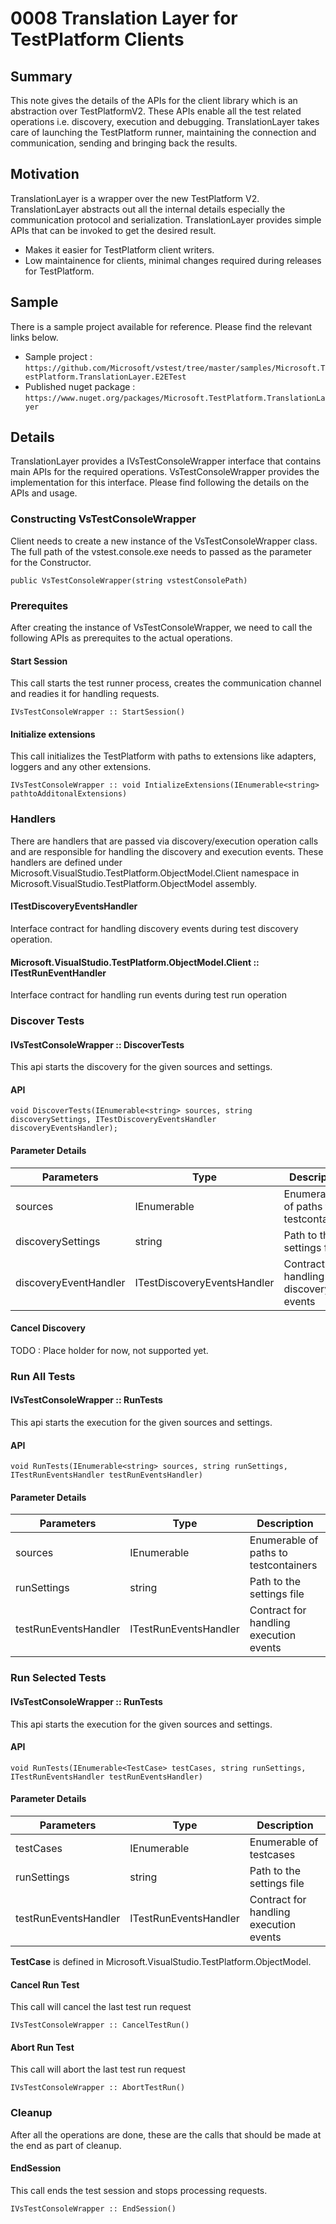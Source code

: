 # 0008 Translation Layer for TestPlatform Clients

## Summary
This note gives the details of the APIs for the client library which is an abstraction over TestPlatformV2.
These APIs enable all the test related operations i.e. discovery, execution and debugging.
TranslationLayer takes care of launching the TestPlatform runner, maintaining the connection and communication, sending and bringing back the results.

## Motivation
TranslationLayer is a wrapper over the new TestPlatform V2. TranslationLayer abstracts out all the internal details especially the communication protocol and serialization.
TranslationLayer provides simple APIs that can be invoked to get the desired result.

* Makes it easier for TestPlatform client writers.
* Low maintainence for clients, minimal changes required during releases for TestPlatform.

## Sample
There is a sample project available for reference. Please find the relevant links below.
* Sample project : `https://github.com/Microsoft/vstest/tree/master/samples/Microsoft.TestPlatform.TranslationLayer.E2ETest`
* Published nuget package : `https://www.nuget.org/packages/Microsoft.TestPlatform.TranslationLayer`

## Details
TranslationLayer provides a IVsTestConsoleWrapper interface that contains main APIs for the required operations.
VsTestConsoleWrapper provides the implementation for this interface. Please find following the details on the APIs and usage.

### Constructing VsTestConsoleWrapper
Client needs to create a new instance of the VsTestConsoleWrapper class. 
The full path of the vstest.console.exe needs to passed as the parameter for the Constructor.

```
public VsTestConsoleWrapper(string vstestConsolePath)
```

### Prerequites 
After creating the instance of VsTestConsoleWrapper, we need to call the following APIs as prerequites to the actual operations.

#### Start Session
This call starts the test runner process, creates the communication channel and readies it for handling requests.

```
IVsTestConsoleWrapper :: StartSession()
```

#### Initialize extensions
This call initializes the TestPlatform with paths to extensions like adapters, loggers and any other extensions.

```
IVsTestConsoleWrapper :: void IntializeExtensions(IEnumerable<string> pathtoAdditonalExtensions)
```

### Handlers
There are handlers that are passed via discovery/execution operation calls and are responsible for handling the discovery and execution events.
These handlers are defined under Microsoft.VisualStudio.TestPlatform.ObjectModel.Client namespace in Microsoft.VisualStudio.TestPlatform.ObjectModel assembly.

#### ITestDiscoveryEventsHandler
Interface contract for handling discovery events during test discovery operation.

#### Microsoft.VisualStudio.TestPlatform.ObjectModel.Client :: ITestRunEventHandler
Interface contract for handling run events during test run operation

### Discover Tests

#### IVsTestConsoleWrapper :: DiscoverTests
This api starts the discovery for the given sources and settings. 

#### API
```
void DiscoverTests(IEnumerable<string> sources, string discoverySettings, ITestDiscoveryEventsHandler discoveryEventsHandler);
```            

#### Parameter Details

| Parameters            | Type                        | Description                             |
|-----------------------|-----------------------------|-----------------------------------------|
| sources               | IEnumerable<string>         | Enumerable of paths to testcontainers   |
| discoverySettings     | string                      | Path to the settings file               |
| discoveryEventHandler | ITestDiscoveryEventsHandler | Contract for handling discovery events  |

#### Cancel Discovery
TODO : Place holder for now, not supported yet.

### Run All Tests 

#### IVsTestConsoleWrapper :: RunTests
This api starts the execution for the given sources and settings. 

#### API
```
void RunTests(IEnumerable<string> sources, string runSettings, ITestRunEventsHandler testRunEventsHandler)
```

#### Parameter Details
| Parameters            | Type                        | Description                             |
|-----------------------|-----------------------------|-----------------------------------------|
| sources               | IEnumerable<string>         | Enumerable of paths to testcontainers   |
| runSettings           | string                      | Path to the settings file               |
| testRunEventsHandler  | ITestRunEventsHandler       | Contract for handling execution events  |

### Run Selected Tests

#### IVsTestConsoleWrapper :: RunTests
This api starts the execution for the given sources and settings. 

#### API
```
void RunTests(IEnumerable<TestCase> testCases, string runSettings, ITestRunEventsHandler testRunEventsHandler)
```

#### Parameter Details
| Parameters            | Type                        | Description                             |
|-----------------------|-----------------------------|-----------------------------------------|
| testCases             | IEnumerable<TestCase>       | Enumerable of testcases                 |
| runSettings           | string                      | Path to the settings file               |
| testRunEventsHandler  | ITestRunEventsHandler       | Contract for handling execution events  |

**TestCase** is defined in Microsoft.VisualStudio.TestPlatform.ObjectModel.

#### Cancel Run Test
This call will cancel the last test run request

```
IVsTestConsoleWrapper :: CancelTestRun()
```

#### Abort Run Test
This call will abort the last test run request

```
IVsTestConsoleWrapper :: AbortTestRun()
```

### Cleanup 
After all the operations are done, these are the calls that should be made at the end as part of cleanup.

#### EndSession
This call ends the test session and stops processing requests.

```
IVsTestConsoleWrapper :: EndSession()
```
